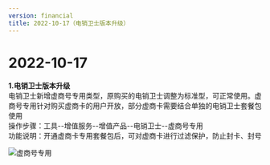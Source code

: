 ```yaml
---
version: financial
title: 2022-10-17（电销卫士版本升级）
---
```

# 2022-10-17

<ImageViewer/>

**1.电销卫士版本升级**  
电销卫士新增虚商号专用类型，原购买的电销卫士调整为标准型，可正常使用。虚商号专用针对购买虚商卡的用户开放，部分虚商卡需要结合单独的电销卫士套餐包使用  
操作步骤：工具--增值服务--增值产品--电销卫士--虚商号专用  
功能说明：开通虚商卡专用套餐包后，可对虚商卡进行过滤保护，防止封卡、封号  

![虚商号专用](/assets/media/10.17.1.png "虚商号专用")